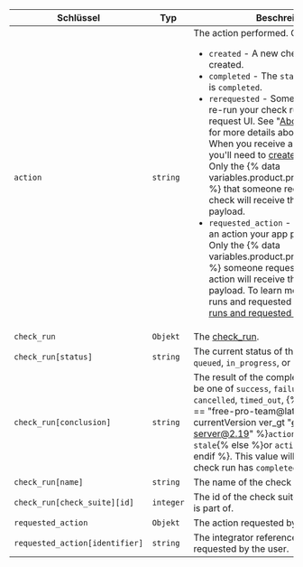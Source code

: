 | Schlüssel                      | Typ       | Beschreibung                                                                                                                                                                                                                                                                                                                                              |
| ------------------------------ | --------- | --------------------------------------------------------------------------------------------------------------------------------------------------------------------------------------------------------------------------------------------------------------------------------------------------------------------------------------------------------- |
| `action`                       | `string`  | The action performed. Can be one of: <ul><li> `created` - A new check run was created.</li><li> `completed` - The `status` of the check run is `completed`.</li><li> `rerequested` - Someone requested to re-run your check run from the pull request UI. See "[About status checks](/articles/about-status-checks#checks)" for more details about the GitHub UI. When you receive a `rerequested` action, you'll need to [create a new check run](/v3/checks/runs/#create-a-check-run). Only the {% data variables.product.prodname_github_app %} that someone requests to re-run the check will receive the `rerequested` payload.</li><li> `requested_action` - Someone requested an action your app provides to be taken. Only the {% data variables.product.prodname_github_app %} someone requests to perform an action will receive the `requested_action` payload. To learn more about check runs and requested actions, see "[Check runs and requested actions](/v3/checks/runs/#check-runs-and-requested-actions)."</li></ul>                                                                                                                                                                                                                                                                                             |
| `check_run`                    | `Objekt`  | The [check_run](/v3/checks/runs/#get-a-check-run).                                                                                                                                                                                                                                                                                                        |
| `check_run[status]`            | `string`  | The current status of the check run. Can be `queued`, `in_progress`, or `completed`.                                                                                                                                                                                                                                                                      |
| `check_run[conclusion]`        | `string`  | The result of the completed check run. Can be one of `success`, `failure`, `neutral`, `cancelled`, `timed_out`,  {% if currentVersion == "free-pro-team@latest" or currentVersion ver_gt "enterprise-server@2.19" %}`action_required` or `stale`{% else %}or `action_required`{% endif %}. This value will be `null` until the check run has `completed`. |
| `check_run[name]`              | `string`  | The name of the check run.                                                                                                                                                                                                                                                                                                                                |
| `check_run[check_suite][id]`   | `integer` | The id of the check suite that this check run is part of.                                                                                                                                                                                                                                                                                                 |
| `requested_action`             | `Objekt`  | The action requested by the user.                                                                                                                                                                                                                                                                                                                         |
| `requested_action[identifier]` | `string`  | The integrator reference of the action requested by the user.                                                                                                                                                                                                                                                                                             |
